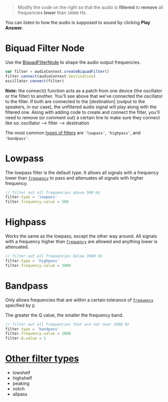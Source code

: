 > Modify the code on the right so that the audio is **filtered** to **remove** all frequencies **lower** than `10000` Hz. 

You can listen to how the audio is supposed to sound by clicking **Play Answer**.

# Biquad Filter Node

Use the [BiquadFilterNode](https://developer.mozilla.org/en-US/docs/Web/API/BiquadFilterNode) to shape the audio output frequencies.

```js
var filter = audioContext.createBiquadFilter()
filter.connect(audioContext.destination)
oscillator.connect(filter)
```

**Note:** the connect() function acts as a patch from one device (the oscillator or the filter) to another.  You'll see above that we've connected the oscillator to the filter.  If both are connected to the [destination] (output to the speakers, in our case), the unfiltered audio signal will play along with the filtered one.  Along with adding code to create and connect the filter, you'll need to remove (or comment out) a certain line to make sure they connect like so: oscillator --> filter --> destination

The most common [types of filters](https://developer.mozilla.org/en-US/docs/Web/API/BiquadFilterNode/type) are `'lowpass'`, `'highpass'`, and `'bandpass'`.

# Lowpass

The lowpass filter is the default type. It allows all signals with a frequency lower than [`frequency`](https://developer.mozilla.org/en-US/docs/Web/API/BiquadFilterNode/frequency) to pass and attenuates all signals with higher frequency. 

```js
// filter out all frequencies above 500 Hz
filter.type = 'lowpass'
filter.frequency.value = 500
```

# Highpass

Works the same as the lowpass, except the other way around. All signals with a frequency higher than [`frequency`](https://developer.mozilla.org/en-US/docs/Web/API/BiquadFilterNode/frequency) are allowed and anything lower is attenuated. 

```js
// filter out all frequencies below 3000 Hz
filter.type = 'highpass'
filter.frequency.value = 3000
```

# Bandpass

Only allows frequencies that are within a certain tolerance of [`frequency`](https://developer.mozilla.org/en-US/docs/Web/API/BiquadFilterNode/frequency) specified by [`Q`](https://developer.mozilla.org/en-US/docs/Web/API/BiquadFilterNode/Q).

The greater the Q value, the smaller the frequency band.

```js
// filter out all frequencies that are not near 1000 Hz
filter.type = 'bandpass'
filter.frequency.value = 1000
filter.Q.value = 1
```

# [Other filter types](https://developer.mozilla.org/en-US/docs/Web/API/BiquadFilterNode/type)

- lowshelf
- highshelf
- peaking
- notch
- allpass
